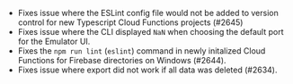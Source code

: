 - Fixes issue where the ESLint config file would not be added to version control for new Typescript Cloud Functions projects (#2645)
- Fixes issue where the CLI displayed `NaN` when choosing the default port for the Emulator UI.
- Fixes the `npm run lint` (`eslint`) command in newly initalized Cloud Functions for Firebase directories on Windows (#2644).
- Fixes issue where export did not work if all data was deleted (#2634).
